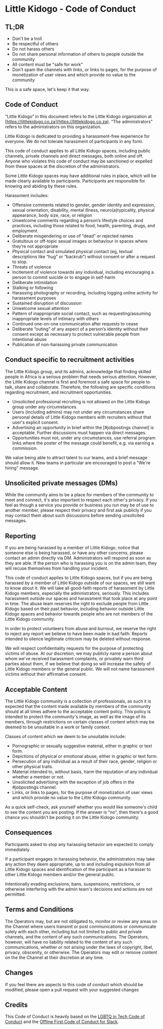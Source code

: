 # Little Kidogo - Code of Conduct

## TL;DR

* Don't be a troll
* Be respectful of others
* Do not harass others
* Do not share personal information of others to people outside the community
* All content must be "safe for work"
* Don't spam the channels with links, or links to pages, for the purpose of monetization of user views and which provide no value to the community

This is a safe space, let's keep it that way.

## Code of Conduct

“Little Kidogo” in this document refers to the Little Kidogo organization at [https://littlekidogo.co.za](https://littlekidogo.co.za). “The administrators” refers to the administrators on this organization.

Little Kidogo is dedicated to providing a harassment-free experience for everyone. We do not tolerate harassment of participants in any form.

This code of conduct applies to all Little Kidogo spaces, including public channels, private channels and direct messages, both online and off. Anyone who violates this code of conduct may be sanctioned or expelled from these spaces at the discretion of the administrators.

Some Little Kidogo spaces may have additional rules in place, which will be made clearly available to participants. Participants are responsible for knowing and abiding by these rules.

Harassment includes:

* Offensive comments related to gender, gender identity and expression, sexual orientation, disability, mental illness, neuro(a)typicality, physical appearance, body size, race, or religion
* Unwelcome comments regarding a person’s lifestyle choices and practices, including those related to food, health, parenting, drugs, and employment.
* Deliberate misgendering or use of “dead” or rejected names
* Gratuitous or off-topic sexual images or behaviour in spaces where they’re not appropriate
* Physical contact and simulated physical contact (eg, textual descriptions like “hug” or “backrub”) without consent or after a request to stop.
* Threats of violence
* Incitement of violence towards any individual, including encouraging a person to commit suicide or to engage in self-harm
* Deliberate intimidation
* Stalking or following
* Harassing photography or recording, including logging online activity for harassment purposes
* Sustained disruption of discussion
* Unwelcome sexual attention
* Pattern of inappropriate social contact, such as requesting/assuming inappropriate levels of intimacy with others
* Continued one-on-one communication after requests to cease
* Deliberate “outing” of any aspect of a person’s identity without their consent except as necessary to protect vulnerable people from intentional abuse
* Publication of non-harassing private communication

## Conduct specific to recruitment activities

The Little Kidogo group, and its admins, acknowledge that finding skilled people in Africa is a serious problem that needs serious attention. However, the Little Kidogo channel is first and foremost a safe space for people to talk, share and collaborate. Therefore, the following are specific conditions regarding recruitment, and recruitment opportunities.

* Unsolicited professional recruiting is not allowed on the Little Kidogo group under any circumstances.
* Users (including admins) may not under any circumstances share personal details of Little Kidogo members with recruiters without that user's explicit consent.
* Advertising an opportunity in brief within the [#jobpostings channel] is acceptable. Further discussions must happen via direct messages.
* Opportunities must not, under any circumstances, use referral program links where the poster of the message could benefit, e.g. via earning a commission.

We value being able to attract talent to our teams, and a brief message should allow it. New teams in particular are encouraged to post a "We're hiring" message.

## Unsolicited private messages (DMs)

While the community aims to be a place for members of the community to meet and connect, it's also important to respect each other's privacy. If you feel as though a service you provide or business you run may be of use to another member, please respect their privacy and first ask publicly if you may contact them about such discussions before sending unsolicited messages.

## Reporting

If you are being harassed by a member of Little Kidogo, notice that someone else is being harassed, or have any other concerns, please contact an admin directly via DM. Administrators will respond as soon as they are able. If the person who is harassing you is on the admin team, they will recuse themselves from handling your incident.

This code of conduct applies to Little Kidogo spaces, but if you are being harassed by a member of Little Kidogo outside of our spaces, we still want to know about it. We will take all good-faith reports of harassment by Little Kidogo members, especially the administrators, seriously. This includes harassment outside our spaces and harassment that took place at any point in time. The abuse team reserves the right to exclude people from Little Kidogo based on their past behavior, including behavior outside Little Kidogo spaces and behavior towards people who are not members of the Little Kidogo community.

In order to protect volunteers from abuse and burnout, we reserve the right to reject any report we believe to have been made in bad faith. Reports intended to silence legitimate criticism may be deleted without response.

We will respect confidentiality requests for the purpose of protecting victims of abuse. At our discretion, we may publicly name a person about whom we’ve received harassment complaints, or privately warn third parties about them, if we believe that doing so will increase the safety of Little Kidogo members or the general public. We will not name harassment victims without their affirmative consent.

## Acceptable Content
The Little Kidogo community is a collection of professionals, as such it is expected that the content made available by members of the community should at all times adhere to the acceptable content policy. This policy is intended to protect the community's image, as well as the image of its members, through restrictions on certain classes of content which may be deemed to be unsuitable in a work or family context.

Classes of content which we deem to be unsuitable include:

 - Pornographic or sexually suggestive material, either in graphic or text form.
 - Depictions of physical or emotional abuse, either in graphic or text form.
 - Persecution of any individual as a result of their race, gender, religion or other physical traits.
 - Material intended to, without basis, harm the reputation of any individual whether a member or not.
 - Unsolicited advertising with the exception of job offers in the #jobpostings  channel.
 - Links, or links to pages, for the purpose of monetization of user views and which provide no value to the Little Kidogo community.

As a quick self-check, ask yourself whether you would like someone's child to see the content you are posting. If the answer is "no", then there's a good chance you shouldn't be posting it on the Little Kidogo community.

## Consequences

Participants asked to stop any harassing behavior are expected to comply immediately.

If a participant engages in harassing behavior, the administrators may take any action they deem appropriate, up to and including expulsion from all Little Kidogo spaces and identification of the participant as a harasser to other Little Kidogo members and/or the general public.

Intentionally evading exclusions, bans, suspensions, restrictions, or otherwise interfering with the admin team's decisions and actions are not permitted.

## Terms and Conditions
The Operators may, but are not obligated to, monitor or review any areas on the Channel where users transmit or post communications or communicate solely with each other, including but not limited to public and private channels, and the content of any such communications. The Operators, however, will have no liability related to the content of any such communications, whether or not arising under the laws of copyright, libel, privacy, obscenity, or otherwise. The Operators may edit or remove content on the the Channel at their discretion at any time.

## Changes
If you feel there are aspects to this code of conduct which should be modified, please open a pull request with your suggested changes

## Credits

This Code of Conduct is heavily based on the [LGBTQ in Tech Code of Conduct](http://lgbtq.technology/coc.html) and the [Offline First Code of Conduct for Slack](http://offlinefirst.org/code-of-conduct/).
